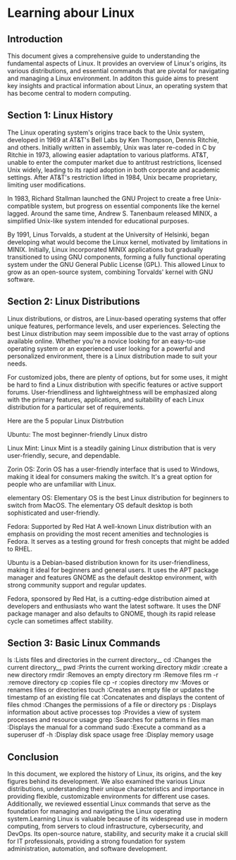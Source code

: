 # Learning abour Linux

## Introduction
This document gives a comprehensive guide to understanding the fundamental aspects of Linux. It provides an overview of Linux's origins, its various distributions, and essential commands that are pivotal for navigating and managing a Linux environment. In additon this guide aims to present key insights and practical information about Linux, an operating system that has become central to modern computing.

## Section 1: Linux History
The Linux operating system's origins trace back to the Unix system, developed in 1969 at AT&T's Bell Labs by Ken Thompson, Dennis Ritchie, and others. Initially written in assembly, Unix was later re-coded in C by Ritchie in 1973, allowing easier adaptation to various platforms. AT&T, unable to enter the computer market due to antitrust restrictions, licensed Unix widely, leading to its rapid adoption in both corporate and academic settings. After AT&T's restriction lifted in 1984, Unix became proprietary, limiting user modifications. 

In 1983, Richard Stallman launched the GNU Project to create a free Unix-compatible system, but progress on essential components like the kernel lagged. Around the same time, Andrew S. Tanenbaum released MINIX, a simplified Unix-like system intended for educational purposes. 

By 1991, Linus Torvalds, a student at the University of Helsinki, began developing what would become the Linux kernel, motivated by limitations in MINIX. Initially, Linux incorporated MINIX applications but gradually transitioned to using GNU components, forming a fully functional operating system under the GNU General Public License (GPL). This allowed Linux to grow as an open-source system, combining Torvalds' kernel with GNU software. 

## Section 2: Linux Distributions
Linux distributions, or distros, are Linux-based operating systems that offer unique features, performance levels, and user experiences. Selecting the best Linux distribution may seem impossible due to the vast array of options available online. Whether you're a novice looking for an easy-to-use operating system or an experienced user looking for a powerful and personalized environment, there is a Linux distribution made to suit your needs. 

For customized jobs, there are plenty of options, but for some uses, it might be hard to find a Linux distribution with specific features or active support forums. User-friendliness and lightweightness will be emphasized along with the primary features, applications, and suitability of each Linux distribution for a particular set of requirements. 

Here are the 5 popular Linux Distrbution 

Ubuntu: The most beginner-friendly Linux distro  

Linux Mint: Linux Mint is a steadily gaining Linux distribution that is very user-friendly, secure, and dependable. 

Zorin OS: Zorin OS has a user-friendly interface that is used to Windows, making it ideal for consumers making the switch. It's a great option for people who are unfamiliar with Linux. 
 
elementary OS: Elementary OS is the best Linux distribution for beginners to switch from MacOS. The elementary OS default desktop is both sophisticated and user-friendly. 

Fedora: Supported by Red Hat A well-known Linux distribution with an emphasis on providing the most recent amenities and technologies is Fedora. It serves as a testing ground for fresh concepts that might be added to RHEL. 

Ubuntu is a Debian-based distribution known for its user-friendliness, making it ideal for beginners and general users. It uses the APT package manager and features GNOME as the default desktop environment, with strong community support and regular updates. 

Fedora, sponsored by Red Hat, is a cutting-edge distribution aimed at developers and enthusiasts who want the latest software. It uses the DNF package manager and also defaults to GNOME, though its rapid release cycle can sometimes affect stability. 

## Section 3: Basic Linux Commands

ls    :Lists files and directories in the current directory__
cd    :Changes the current directory__
pwd   :Prints the current working directory
mkdir :create a new directory
rmdir :Removes an empty directory
rm    :Remove files
rm -r :remove directory 
cp    :copies file
cp -r :copies directory 
mv    :Moves or renames files or directories
touch :Creates an empty file or updates the timestamp of an existing file
cat   :Concatenates and displays the content of files
chmod :Changes the permissions of a file or directory
ps    : Displays information about active processes
top   :Provides a view of system processes and resource usage
grep  :Searches for patterns in files
man   :Displays the manual for a command
sudo  :Execute a command as a superuser
df -h :Display disk space usage
free  :Display memory usage


## Conclusion

In this document, we explored the history of Linux, its origins, and the key figures behind its development. We also examined the various Linux distributions, understanding their unique characteristics and importance in providing flexible, customizable environments for different use cases. Additionally, we reviewed essential Linux commands that serve as the foundation for managing and navigating the Linux operating system.Learning Linux is valuable because of its widespread use in modern computing, from servers to cloud infrastructure, cybersecurity, and DevOps. Its open-source nature, stability, and security make it a crucial skill for IT professionals, providing a strong foundation for system administration, automation, and software development.
